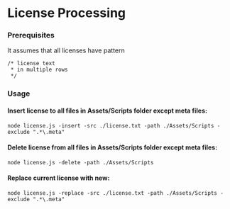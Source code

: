 # License Processing

### Prerequisites
It assumes that all licenses have pattern 
```
/* license text 
 * in multiple rows 
 */
```


### Usage

#### Insert license to all files in Assets/Scripts folder except meta files:
`node license.js -insert -src ./license.txt -path ./Assets/Scripts -exclude ".*\.meta"`

#### Delete license from all files in Assets/Scripts folder except meta files:
`node license.js -delete -path ./Assets/Scripts`

#### Replace current license with new:
`node license.js -replace -src ./license.txt -path ./Assets/Scripts -exclude ".*\.meta"`
